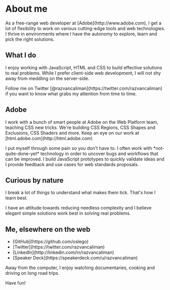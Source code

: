 # About me

<div id="post">

<p>
As a free-range web developer at [Adobe](http://www.adobe.com), I get a lot of flexibility to work on various cutting-edge tools and web technologies. I thrive in environments where I have the autonomy to explore, learn and pick the right solutions.
</p>

<h2>
What I do
</h2>

<p>
I enjoy working with JavaScript, HTML and CSS to build effective solutions to real problems. While I prefer client-side web development, I will not shy away from meddling on the server-side.
</p>

<p>
Follow me on Twitter [@razvancaliman](https://twitter.com/razvancaliman) if you want to know what grabs my attention from time to time.
</p>

<h2>
Adobe
</h2>

<p>
I work with a bunch of smart people at Adobe on the Web Platform team, teaching CSS new tricks. We're building CSS Regions, CSS Shapes and Exclusions, CSS Shaders and more. Keep an eye on our work at [html.adobe.com](http://html.adobe.com)
</p>

<p>
I put myself through some pain so you don't have to. I often work with *not-quite-done-yet* technology in order to uncover bugs and workflows that can be improved. I build JavaScript prototypes to quickly validate ideas and I provide feedback and use cases for web standards proposals.
</p>

<h2>
Curious by nature
</h2>

<p>
I break a lot of things to understand what makes them tick. That's how I learn best.
</p>

<p>
I have an attitude towards reducing needless complexity and I believe elegant simple solutions work best in solving real problems.
</p>

<h2>
Me, elsewhere on the web
</h2>

<ul>
  <li>[GitHub](https://github.com/oslego)</li>
  <li>[Twitter](https://twitter.com/razvancaliman)</li>
  <li>[LinkedIn](http://linkedin.com/in/razvancaliman)</li>
  <li>[Speaker Deck](https://speakerdeck.com/u/razvancaliman)</li>
</ul>

<p>
Away from the computer, I enjoy watching documentaries, cooking and driving on long road trips.
</p>

<p>
Have fun!
</p>

</div>
